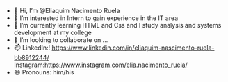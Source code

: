 - 👋 Hi, I’m @Eliaquim Nacimento Ruela
- 👀 I’m interested in  Intern to gain experience in the IT area
- 🌱 I’m currently learning HTML and Css and I study analysis and systems development at my college  
- 💞️ I’m looking to collaborate on ...
- 📫 LinkedIn:! https://www.linkedin.com/in/eliaquim-nascimento-ruela-bb8912244/    Instagram:https://www.instagram.com/elia.nacimento_ruela/
- 😄 Pronouns: him/his


<!---
EliaquimNRuela/EliaquimNRuela is a ✨ special ✨ repository because its `README.md` (this file) appears on your GitHub profile.
You can click the Preview link to take a look at your changes.
--->
